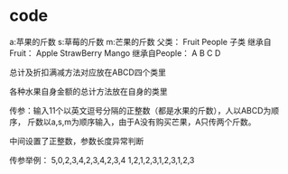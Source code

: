 # code
a:苹果的斤数
s:草莓的斤数
m:芒果的斤数
父类：
Fruit
People
子类
继承自Fruit：
Apple
StrawBerry
Mango
继承自People：
A
B
C
D

总计及折扣满减方法对应放在ABCD四个类里

各种水果自身金额的总计方法放在自身的类里

传参：输入11个以英文逗号分隔的正整数（都是水果的斤数），人以ABCD为顺序，
斤数以a,s,m为顺序输入，由于A没有购买芒果，A只传两个斤数。

中间设置了正整数，参数长度异常判断

传参举例：
5,0,2,3,4,2,3,4,2,3,4
1,2,1,2,3,1,2,3,1,2,3
